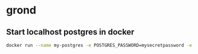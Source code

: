# grond

## Start localhost postgres in docker
```bash
docker run --name my-postgres -e POSTGRES_PASSWORD=mysecretpassword -e POSTGRES_DB=catalog -p 5432:5432 -d postgres
```